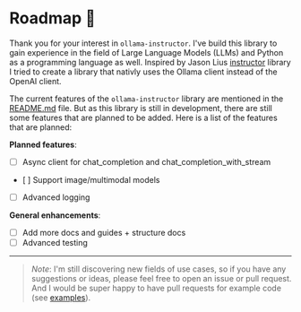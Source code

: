 # Roadmap 🤩

Thank you for your interest in `ollama-instructor`. I've build this library to gain experience in the field of Large Language Models (LLMs) and Python as a programming language as well. Inspired by Jason Lius [instructor](https://github.com/jxnl/instructor) library I tried to create a library that nativly uses the Ollama client instead of the OpenAI client.

The current features of the `ollama-instructor` library are mentioned in the [README.md](/README.md) file. But as this library is still in development, there are still some features that are planned to be added. Here is a list of the features that are planned:

**Planned features**:

- [ ] Async client for chat_completion and chat_completion_with_stream
- [ ] Support image/multimodal models
- [ ] Advanced logging

**General enhancements**:
- [ ] Add more docs and guides + structure docs
- [ ] Advanced testing 

--- 
> *Note*: I'm still discovering new fields of use cases, so if you have any suggestions or ideas, please feel free to open an issue or pull request. And I would be super happy to have pull requests for example code (see [examples](/examples/)).